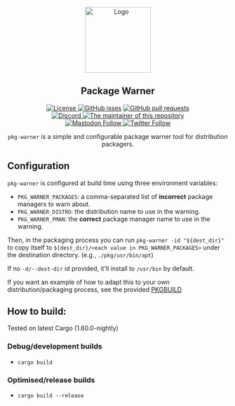 <p align="center">
  <a href="https://github.com/crystal-linux/Malachite">
    <img src="https://getcryst.al/site/assets/other/logo.png" alt="Logo" width="150" height="150">
  </a>
</p>

<h2 align="center">Package Warner</h2>

<p align="center">
    <a href="https://github.com/crystal-linux/.github/blob/main/LICENSE"><img src="https://img.shields.io/badge/License-GPL--3.0-blue.svg" alt="License">
    <a href="https://github/crystal-linux/malachite"><img alt="GitHub isses" src="https://img.shields.io/github/issues-raw/crystal-linux/pkg-warner"></a>
    <a href="https://github/crystal-linux/malachite"><img alt="GitHub pull requests" src="https://img.shields.io/github/issues-pr-raw/crystal-linux/pkg-warner"></a><br>
    <a href="https://discord.gg/hYJgu8K5aA"><img alt="Discord" src="https://img.shields.io/discord/825473796227858482?color=blue&label=Discord&logo=Discord&logoColor=white"> </a>
    <a href="https://github.com/not-my-segfault"> <img src="https://img.shields.io/badge/Maintainer-@not%2D-my%2D-segfault-brightgreen" alt="The maintainer of this repository" href="https://github.com/not-my-segfault"></a><br>
    <a href="https://fosstodon.org/@crystal_linux"><img alt="Mastodon Follow" src="https://img.shields.io/mastodon/follow/108618426259408142?domain=https%3A%2F%2Ffosstodon.org">
    <a href="https://twitter.com/crystal_linux"><img alt="Twitter Follow" src="https://img.shields.io/twitter/follow/crystal_linux"></a>
</p>



<p align="center"> <code>pkg-warner</code> is a simple and configurable package warner tool for distribution packagers.</p>


## Configuration

`pkg-warner` is configured at build time using three environment variables:
- `PKG_WARNER_PACKAGES`: a comma-separated list of **incorrect** package managers to warn about.
- `PKG_WARNER_DISTRO`: the distribution name to use in the warning.
- `PKG_WARNER_PMAN`: the **correct** package manager name to use in the warning.

Then, in the packaging process you can run `pkg-warner -id "${dest_dir}"` to copy itself to `${dest_dir}/<each value in PKG_WARNER_PACKAGES>` under the destination directory. (e.g., `./pkg/usr/bin/apt`)

If no `-d/--dest-dir` id provided, it'll install to `/usr/bin` by default.

If you want an example of how to adapt this to your own distribution/packaging process, see the provided [PKGBUILD](PKGBUILD)

## How to build:

Tested on latest Cargo (1.60.0-nightly)

### Debug/development builds

- `cargo build`

### Optimised/release builds

- `cargo build --release`
